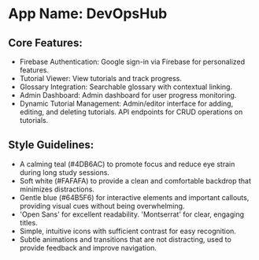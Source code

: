 # **App Name**: DevOpsHub

## Core Features:

- Firebase Authentication: Google sign-in via Firebase for personalized features.
- Tutorial Viewer: View tutorials and track progress.
- Glossary Integration: Searchable glossary with contextual linking.
- Admin Dashboard: Admin dashboard for user progress monitoring.
- Dynamic Tutorial Management: Admin/editor interface for adding, editing, and deleting tutorials. API endpoints for CRUD operations on tutorials.

## Style Guidelines:

- A calming teal (#4DB6AC) to promote focus and reduce eye strain during long study sessions.
- Soft white (#FAFAFA) to provide a clean and comfortable backdrop that minimizes distractions.
- Gentle blue (#64B5F6) for interactive elements and important callouts, providing visual cues without being overwhelming.
- 'Open Sans' for excellent readability. 'Montserrat' for clear, engaging titles.
- Simple, intuitive icons with sufficient contrast for easy recognition.
- Subtle animations and transitions that are not distracting, used to provide feedback and improve navigation.